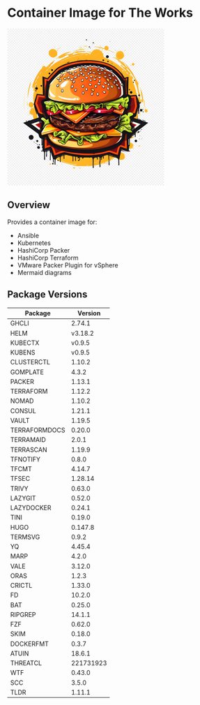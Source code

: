 # Container Image for The Works

![](logo.png)

## Overview

Provides a container image for:

- Ansible
- Kubernetes
- HashiCorp Packer
- HashiCorp Terraform
- VMware Packer Plugin for vSphere
- Mermaid diagrams

## Package Versions

<!-- snip -->
| Package       | Version   |
|---------------|-----------|
| GHCLI         | 2.74.1    |
| HELM          | v3.18.2   |
| KUBECTX       | v0.9.5    |
| KUBENS        | v0.9.5    |
| CLUSTERCTL    | 1.10.2    |
| GOMPLATE      | 4.3.2     |
| PACKER        | 1.13.1    |
| TERRAFORM     | 1.12.2    |
| NOMAD         | 1.10.2    |
| CONSUL        | 1.21.1    |
| VAULT         | 1.19.5    |
| TERRAFORMDOCS | 0.20.0    |
| TERRAMAID     | 2.0.1     |
| TERRASCAN     | 1.19.9    |
| TFNOTIFY      | 0.8.0     |
| TFCMT         | 4.14.7    |
| TFSEC         | 1.28.14   |
| TRIVY         | 0.63.0    |
| LAZYGIT       | 0.52.0    |
| LAZYDOCKER    | 0.24.1    |
| TINI          | 0.19.0    |
| HUGO          | 0.147.8   |
| TERMSVG       | 0.9.2     |
| YQ            | 4.45.4    |
| MARP          | 4.2.0     |
| VALE          | 3.12.0    |
| ORAS          | 1.2.3     |
| CRICTL        | 1.33.0    |
| FD            | 10.2.0    |
| BAT           | 0.25.0    |
| RIPGREP       | 14.1.1    |
| FZF           | 0.62.0    |
| SKIM          | 0.18.0    |
| DOCKERFMT     | 0.3.7     |
| ATUIN         | 18.6.1    |
| THREATCL      | 221731923 |
| WTF           | 0.43.0    |
| SCC           | 3.5.0     |
| TLDR          | 1.11.1    |
